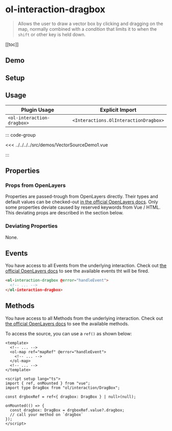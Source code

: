# ol-interaction-dragbox

> Allows the user to draw a vector box by clicking and dragging on the map,
> normally combined with a _condition_ that limits it to when the `shift` or other key is held down.

[[toc]]

## Demo

<script setup>
import VectorSourceDemo1 from "@demos/VectorSourceDemo1.vue"
</script>

<ClientOnly>
<VectorSourceDemo1/>
</ClientOnly>

## Setup

<!--@include: ../../interactions.plugin.md-->

## Usage

| Plugin Usage               |            Explicit Import            |
|----------------------------|:-------------------------------------:|
| `<ol-interaction-dragbox>` | `<Interactions.OlInteractionDragbox>` |

::: code-group

<<< ../../../../src/demos/VectorSourceDemo1.vue

:::

## Properties

### Props from OpenLayers

Properties are passed-trough from OpenLayers directly.
Their types and default values can be checked-out [in the official OpenLayers docs](https://openlayers.org/en/latest/apidoc/module-ol_interaction_DragBox-DragBox.html).
Only some properties deviate caused by reserved keywords from Vue / HTML.
This deviating props are described in the section below.

### Deviating Properties

None.

## Events

You have access to all Events from the underlying interaction.
Check out [the official OpenLayers docs](https://openlayers.org/en/latest/apidoc/module-ol_interaction_DragBox-DragBox.html) to see the available events tht will be fired.

```html
<ol-interaction-dragbox @error="handleEvent">
  <!-- ... -->
</ol-interaction-dragbox>
```

## Methods

You have access to all Methods from the underlying interaction.
Check out [the official OpenLayers docs](https://openlayers.org/en/latest/apidoc/module-ol_interaction_DragBox-DragBox.html) to see the available methods.

To access the source, you can use a `ref()` as shown below:

```vue
<template>
  <!-- ... -->
  <ol-map ref="mapRef" @error="handleEvent">
    <!-- ... -->
  </ol-map>
  <!-- ... -->
</template>

<script setup lang="ts">
import { ref, onMounted } from "vue";
import type DragBox from "ol/interaction/DragBox";

const drgboxRef = ref<{ dragbox: DragBox } | null>(null);

onMounted(() => {
  const dragbox: DragBox = drgboxRef.value?.dragbox;
  // call your method on `dragbox`
});
</script>
```

